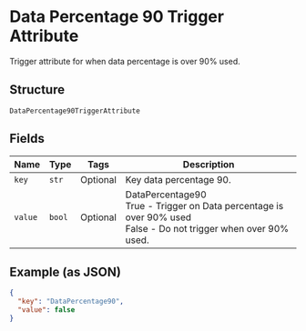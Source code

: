 
# Data Percentage 90 Trigger Attribute

Trigger attribute for when data percentage is over 90% used.

## Structure

`DataPercentage90TriggerAttribute`

## Fields

| Name | Type | Tags | Description |
|  --- | --- | --- | --- |
| `key` | `str` | Optional | Key data percentage 90. |
| `value` | `bool` | Optional | DataPercentage90<br />True - Trigger on Data percentage is over 90% used<br />False - Do not trigger when over 90% used. |

## Example (as JSON)

```json
{
  "key": "DataPercentage90",
  "value": false
}
```

